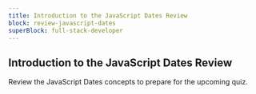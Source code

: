 ```yaml
---
title: Introduction to the JavaScript Dates Review
block: review-javascript-dates
superBlock: full-stack-developer
---
```


## Introduction to the JavaScript Dates Review

Review the JavaScript Dates concepts to prepare for the upcoming quiz.

